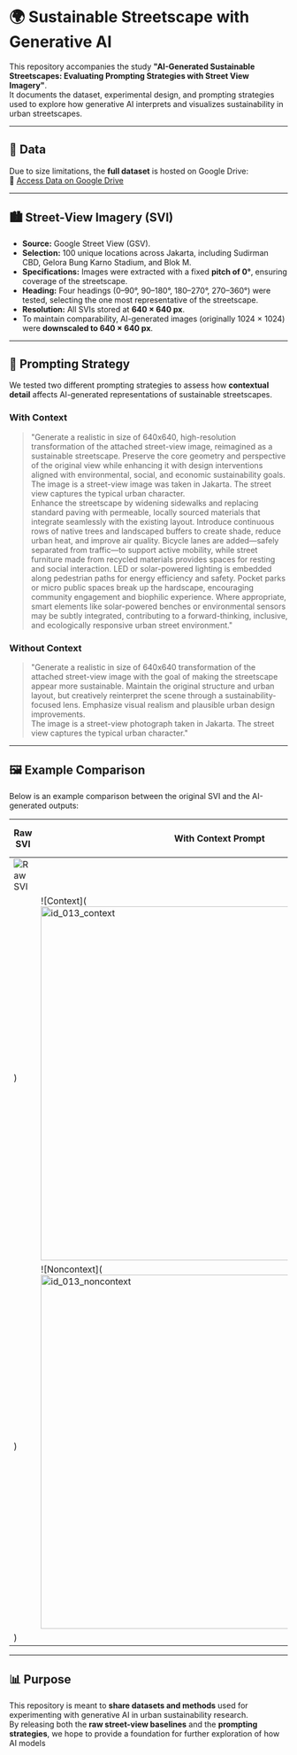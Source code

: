 # 🌍 Sustainable Streetscape with Generative AI

This repository accompanies the study **"AI-Generated Sustainable Streetscapes: Evaluating Prompting Strategies with Street View Imagery"**.  
It documents the dataset, experimental design, and prompting strategies used to explore how generative AI interprets and visualizes sustainability in urban streetscapes.  

---

## 📂 Data

Due to size limitations, the **full dataset** is hosted on Google Drive:  
🔗 [Access Data on Google Drive](https://drive.google.com/drive/folders/146fr_X6RyH2bcb7deB25jdutXmJhRlqx?usp=sharing)

---

## 🏙️ Street-View Imagery (SVI)

- **Source:** Google Street View (GSV).  
- **Selection:** 100 unique locations across Jakarta, including Sudirman CBD, Gelora Bung Karno Stadium, and Blok M.  
- **Specifications:** Images were extracted with a fixed **pitch of 0°**, ensuring coverage of the streetscape.  
- **Heading:** Four headings (0–90°, 90–180°, 180–270°, 270–360°) were tested, selecting the one most representative of the streetscape.  
- **Resolution:** All SVIs stored at **640 × 640 px**.  
- To maintain comparability, AI-generated images (originally 1024 × 1024) were **downscaled to 640 × 640 px**.  

---

## 📝 Prompting Strategy

We tested two different prompting strategies to assess how **contextual detail** affects AI-generated representations of sustainable streetscapes.

### With Context
> "Generate a realistic in size of 640x640, high-resolution transformation of the attached street-view image, reimagined as a sustainable streetscape. Preserve the core geometry and perspective of the original view while enhancing it with design interventions aligned with environmental, social, and economic sustainability goals.  
> The image is a street-view image was taken in Jakarta. The street view captures the typical urban character.  
> Enhance the streetscape by widening sidewalks and replacing standard paving with permeable, locally sourced materials that integrate seamlessly with the existing layout. Introduce continuous rows of native trees and landscaped buffers to create shade, reduce urban heat, and improve air quality. Bicycle lanes are added—safely separated from traffic—to support active mobility, while street furniture made from recycled materials provides spaces for resting and social interaction. LED or solar-powered lighting is embedded along pedestrian paths for energy efficiency and safety. Pocket parks or micro public spaces break up the hardscape, encouraging community engagement and biophilic experience. Where appropriate, smart elements like solar-powered benches or environmental sensors may be subtly integrated, contributing to a forward-thinking, inclusive, and ecologically responsive urban street environment."

### Without Context
> "Generate a realistic in size of 640x640 transformation of the attached street-view image with the goal of making the streetscape appear more sustainable. Maintain the original structure and urban layout, but creatively reinterpret the scene through a sustainability-focused lens. Emphasize visual realism and plausible urban design improvements.  
> The image is a street-view photograph taken in Jakarta. The street view captures the typical urban character."

---

## 🖼️ Example Comparison

Below is an example comparison between the original SVI and the AI-generated outputs:  

| Raw SVI | With Context Prompt | Without Context Prompt |  
|---------|---------------------|-------------------------|  
| ![Raw SVI](![id_013](https://github.com/user-attachments/assets/5acf67d1-bc09-4614-808e-96617d7f4ce6))
) | ![Context](<img width="640" height="640" alt="id_013_context" src="https://github.com/user-attachments/assets/0ceb6773-533f-4161-aada-33565876113f" />
) | ![Noncontext](<img width="640" height="640" alt="id_013_noncontext" src="https://github.com/user-attachments/assets/bf02b8d8-df57-425b-ab7e-aa2b445ecf11" />
) |  

---

## 📊 Purpose

This repository is meant to **share datasets and methods** used for experimenting with generative AI in urban sustainability research.  
By releasing both the **raw street-view baselines** and the **prompting strategies**, we hope to provide a foundation for further exploration of how AI models

